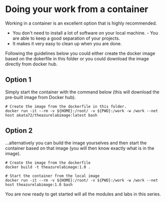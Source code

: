 # Doing your work from a container

Working in a container is an excellent option that is highly recommended.

- You don't need to install a lot of software on your local machine. - You are able to keep a good separation of your projects.
- It makes it very easy to clean up when you are done.

Following the guidelines below you could either create the docker image based on the dokerfile in this folder or you could download the image directly from docker hub.

## Option 1

Simply start the container with the command below (this will download the pre-built image from Docker hub).
```
# Create the image from the dockerfile in this folder. 
docker run -it --rm -v ${HOME}:/root/ -v ${PWD}:/work -w /work --net host akata72/theazurelabimage:latest bash
```

## Option 2

...alternatively you can build the image yourselves and then start the container based on that image (you will then know exactly what is in the image).

```
# Create the image from the dockerfile 
docker build -t theazurelabimage:1.0 . 
```

```
# Start the container from the local image
docker run -it --rm -v ${HOME}:/root/ -v ${PWD}:/work -w /work --net host theazurelabimage:1.0 bash
```

You are now ready to get started will all the modules and labs in this series.
